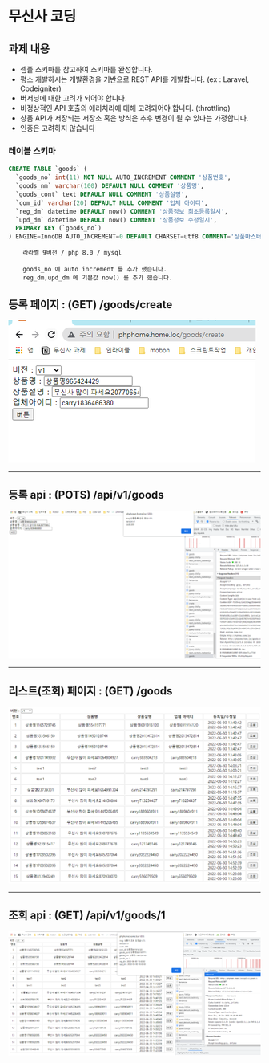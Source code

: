 # 무신사 코딩
## 과제 내용
 - 셈플 스키마를 참고하여 스키마를 완성합니다.
 - 평소 개발하시는 개발환경을 기반으로 REST API를 개발합니다. (ex : Laravel, Codeigniter)
 - 버저닝에 대한 고려가 되어야 합니다.
 - 비정상적인 API 호출의 에러처리에 대해 고려되어야 합니다. (throttling)
 - 상품 API가 저장되는 저장소 혹은 방식은 추후 변경이 될 수 있다는 가정합니다.
 - 인증은 고려하지 않습니다

### 테이블 스키마
```sql
CREATE TABLE `goods` (
  `goods_no` int(11) NOT NULL AUTO_INCREMENT COMMENT '상품번호',
  `goods_nm` varchar(100) DEFAULT NULL COMMENT '상품명',
  `goods_cont` text DEFAULT NULL COMMENT '상품설명',
  `com_id` varchar(20) DEFAULT NULL COMMENT '업체 아이디',
  `reg_dm` datetime DEFAULT now() COMMENT '상품정보 최초등록일시',
  `upd_dm` datetime DEFAULT now() COMMENT '상품정보 수정일시',
  PRIMARY KEY (`goods_no`)
) ENGINE=InnoDB AUTO_INCREMENT=0 DEFAULT CHARSET=utf8 COMMENT='상품마스터'
```
```
    라라벨 9버전 / php 8.0 / mysql
    
    goods_no 에 auto increment 를 추가 했습니다.
    reg_dm,upd_dm 에 기본값 now() 를 추가 했습니다.
```

## 등록 페이지 : (GET) /goods/create

![img_3.png](img_3.png)
<hr>

## 등록 api : (POTS) /api/v1/goods

![img_4.png](img_4.png)
<hr>

## 리스트(조회) 페이지 : (GET) /goods

![img_1.png](img_1.png)
<hr>

## 조회 api : (GET) /api/v1/goods/1

![img_2.png](img_2.png)


